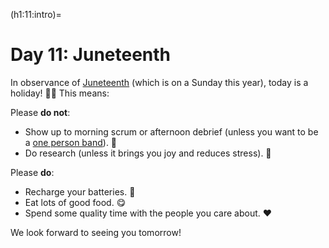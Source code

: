 (h1:11:intro)=
# Day 11: Juneteenth

In observance of [Juneteenth](https://en.wikipedia.org/wiki/Juneteenth) (which is on a Sunday this year), today is a holiday! 🙌🏿
This means:

Please **do not**:

- Show up to morning scrum or afternoon debrief (unless you want to be a [one person band](https://www.youtube.com/watch?v=01GY7zYN-ps)). 🦗
- Do research (unless it brings you joy and reduces stress). 🤪


Please **do**:

- Recharge your batteries. 🛌
- Eat lots of good food. 😋
- Spend some quality time with the people you care about. ❤    

We look forward to seeing you tomorrow!